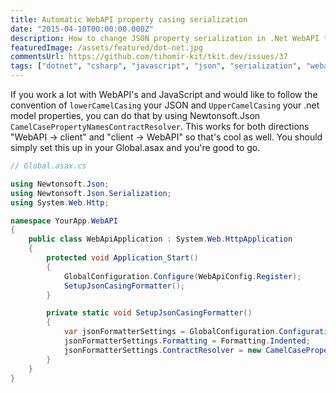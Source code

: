 ```yaml
---
title: Automatic WebAPI property casing serialization
date: "2015-04-10T00:00:00.000Z"
description: How to change JSON property serialization in .Net WebAPI to lowerCamelCase?
featuredImage: /assets/featured/dot-net.jpg
commentsUrl: https://github.com/tihomir-kit/tkit.dev/issues/37
tags: ["dotnet", "csharp", "javascript", "json", "serialization", "webapi"]
---
```


If you work a lot with WebAPI's and JavaScript and would like to follow the convention of `lowerCamelCasing` your JSON and `UpperCamelCasing` your .net model properties, you can do that by using Newtonsoft.Json `CamelCasePropertyNamesContractResolver`. This works for both directions "WebAPI -> client" and "client -> WebAPI" so that's cool as well. You should simply set this up in your Global.asax and you're good to go.

```cs
// Global.asax.cs

using Newtonsoft.Json;
using Newtonsoft.Json.Serialization;
using System.Web.Http;

namespace YourApp.WebAPI
{
    public class WebApiApplication : System.Web.HttpApplication
    {
        protected void Application_Start()
        {
            GlobalConfiguration.Configure(WebApiConfig.Register);
            SetupJsonCasingFormatter();
        }

        private static void SetupJsonCasingFormatter()
        {
            var jsonFormatterSettings = GlobalConfiguration.Configuration.Formatters.JsonFormatter.SerializerSettings;
            jsonFormatterSettings.Formatting = Formatting.Indented;
            jsonFormatterSettings.ContractResolver = new CamelCasePropertyNamesContractResolver();
        }
    }
}
```
